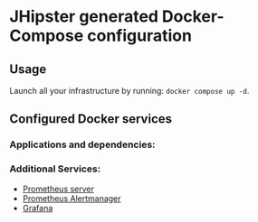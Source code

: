 # JHipster generated Docker-Compose configuration

## Usage

Launch all your infrastructure by running: `docker compose up -d`.

## Configured Docker services

### Applications and dependencies:

### Additional Services:

- [Prometheus server](http://localhost:9090)
- [Prometheus Alertmanager](http://localhost:9093)
- [Grafana](http://localhost:3000)
